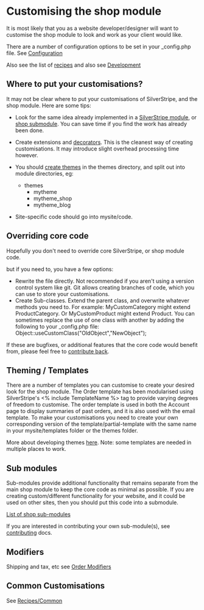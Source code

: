 # Customising the shop module

It is most likely that you as a website developer/designer will want to customise the
shop module to look and work as your client would like.

There are a number of configuration options to be set in your _config.php file. See [Configuration](Configuration)

Also see the list of [recipes](Recipes) and also see [Development](Development)

## Where to put your customisations?

It may not be clear where to put your customisations of SilverStripe, and the shop module.
Here are some tips:

 * Look for the same idea already implemented in a [SilverStripe module](http://www.silverstripe.org/modules/),
 or [shop submodule](https://github.com/burnbright/silverstripe-shop/wiki/Sub-Modules).
 You can save time if you find the work has already been done.
 * Create extensions and [decorators](http://doc.silverstripe.org/sapphire/en/reference/dataobjectdecorator).
 This is the cleanest way of creating customisations. It may introduce slight overhead processing time however.
 * You should [create themes](http://doc.silverstripe.org/sapphire/en/topics/theme-development) 
 	in the themes directory, and split out into module directories, eg:
 	* themes
 		* mytheme
 		* mytheme_shop
 		* mytheme_blog

 * Site-specific code should go into mysite/code.

## Overriding core code

Hopefully you don't need to override core SilverStripe, or shop module code. 

but if you need to, you have a few options:

 * Rewrite the file directly. Not recommended if you aren't using a version control system
 like git. Git allows creating branches of code, which you can use to store your customisations.
 * Create Sub-classes. Extend the parent class, and overwrite whatever methods you need to. For example:
 MyCustomCategory might extend ProductCategory. Or MyCustomProduct might extend Product.
 You can sometimes replace the use of one class with another by adding the following to your _config.php
 file: Object::useCustomClass("OldObject","NewObject");
 
 If these are bugfixes, or additional features that the core code would benefit from, please feel
 free to [contribute back](Contributing).

## Theming / Templates

There are a number of templates you can customise to create your desired look for the shop module.
The Order template has been modularised using SilverStripe's <% include TemplateName %> tag to provide
varying degrees of freedom to customise. The order template is used in both the Account page to display
summaries of past orders, and it is also used with the email template.
To make your customisations you need to create your own corresponding version of the
template/partial-template with the same name in your mysite/templates folder or the themes folder.

More about developing themes [here](http://doc.silverstripe.org/sapphire/en/topics/theme-development).
Note: some templates are needed in multiple places to work.

## Sub modules

Sub-modules provide additional functionality that remains separate from the main shop module to
keep the core code as minimal as possible. If you are creating custom/different functionality for your
website, and it could be used on other sites, then you should put this code into a submodule.

[List of shop sub-modules](https://github.com/burnbright/silverstripe-shop/wiki/Sub-Modules)

If you are interested in contributing your own sub-module(s), see [contributing](Contributing) docs.

## Modifiers

Shipping and tax, etc see [Order Modifiers](OrderModifiers)

## Common Customisations

See [Recipes/Common](Recipes/Common)
